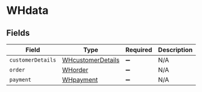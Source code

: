 # WHdata


## Fields

| Field                                                         | Type                                                          | Required                                                      | Description                                                   |
| ------------------------------------------------------------- | ------------------------------------------------------------- | ------------------------------------------------------------- | ------------------------------------------------------------- |
| `customerDetails`                                             | [WHcustomerDetails](../../models/shared/WHcustomerDetails.md) | :heavy_minus_sign:                                            | N/A                                                           |
| `order`                                                       | [WHorder](../../models/shared/WHorder.md)                     | :heavy_minus_sign:                                            | N/A                                                           |
| `payment`                                                     | [WHpayment](../../models/shared/WHpayment.md)                 | :heavy_minus_sign:                                            | N/A                                                           |